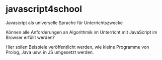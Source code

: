 javascript4school
=================

Javascript als universelle Sprache für Unterrichtszwecke

Können alle Anforderungen an Algorithmik im Unterricht mit JavaScript im Browser erfüllt werden? 

Hier sollen Beispiele veröffentlicht werden, wie kleine Programme von Prolog, Java usw. in JS umgesetzt werden. 
